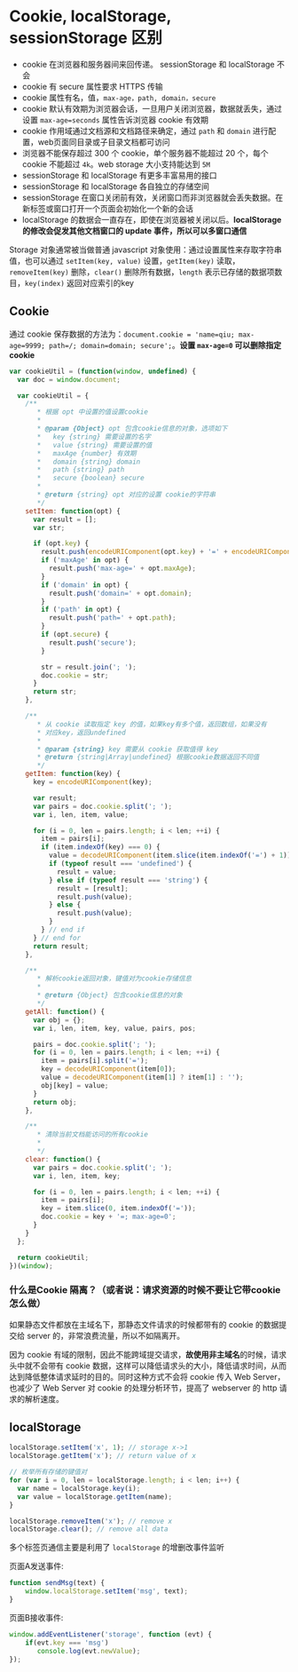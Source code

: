 # Cookie, localStorage, sessionStorage 区别

* cookie 在浏览器和服务器间来回传递。 sessionStorage 和 localStorage 不会
* cookie 有 secure 属性要求 HTTPS 传输
* cookie 属性有名，值，`max-age，path, domain，secure`
* cookie 默认有效期为浏览器会话，一旦用户关闭浏览器，数据就丢失，通过设置 `max-age=seconds` 属性告诉浏览器 cookie 有效期
* cookie 作用域通过文档源和文档路径来确定，通过 `path` 和 `domain` 进行配置，web页面同目录或子目录文档都可访问
* 浏览器不能保存超过 300 个 cookie，单个服务器不能超过 20 个，每个 cookie 不能超过 `4k`。web storage 大小支持能达到 `5M`
* sessionStorage 和 localStorage 有更多丰富易用的接口
* sessionStorage 和 localStorage 各自独立的存储空间
* sessionStorage 在窗口关闭前有效，关闭窗口而非浏览器就会丢失数据。在新标签或窗口打开一个页面会初始化一个新的会话
* localStorage 的数据会一直存在，即使在浏览器被关闭以后。**localStorage 的修改会促发其他文档窗口的 update 事件，所以可以多窗口通信**

Storage 对象通常被当做普通 javascript 对象使用：通过设置属性来存取字符串值，也可以通过 `setItem(key, value)` 设置，`getItem(key)` 读取，`removeItem(key)` 删除，`clear()` 删除所有数据，`length` 表示已存储的数据项数目，`key(index)` 返回对应索引的key

## Cookie

通过 cookie 保存数据的方法为：`document.cookie = 'name=qiu; max-age=9999; path=/; domain=domain; secure';`。**设置 `max-age=0` 可以删除指定 cookie**

```javascript
var cookieUtil = (function(window, undefined) {
  var doc = window.document;

  var cookieUtil = {
    /**
       * 根据 opt 中设置的值设置cookie
       *
       * @param {Object} opt 包含cookie信息的对象，选项如下
       *   key {string} 需要设置的名字
       *   value {string} 需要设置的值
       *   maxAge {number} 有效期
       *   domain {string} domain
       *   path {string} path
       *   secure {boolean} secure
       *
       * @return {string} opt 对应的设置 cookie的字符串
       */
    setItem: function(opt) {
      var result = [];
      var str;

      if (opt.key) {
        result.push(encodeURIComponent(opt.key) + '=' + encodeURIComponent(opt.value));
        if ('maxAge' in opt) {
          result.push('max-age=' + opt.maxAge);
        }
        if ('domain' in opt) {
          result.push('domain=' + opt.domain);
        }
        if ('path' in opt) {
          result.push('path=' + opt.path);
        }
        if (opt.secure) {
          result.push('secure');
        }

        str = result.join('; ');
        doc.cookie = str;
      }
      return str;
    },

    /**
       * 从 cookie 读取指定 key 的值，如果key有多个值，返回数组，如果没有
       * 对应key，返回undefined
       *
       * @param {string} key 需要从 cookie 获取值得 key
       * @return {string|Array|undefined} 根据cookie数据返回不同值
       */
    getItem: function(key) {
      key = encodeURIComponent(key);

      var result;
      var pairs = doc.cookie.split('; ');
      var i, len, item, value;

      for (i = 0, len = pairs.length; i < len; ++i) {
        item = pairs[i];
        if (item.indexOf(key) === 0) {
          value = decodeURIComponent(item.slice(item.indexOf('=') + 1));
          if (typeof result === 'undefined') {
            result = value;
          } else if (typeof result === 'string') {
            result = [result];
            result.push(value);
          } else {
            result.push(value);
          }
        } // end if
      } // end for
      return result;
    },

    /**
       * 解析cookie返回对象，键值对为cookie存储信息
       *
       * @return {Object} 包含cookie信息的对象
       */
    getAll: function() {
      var obj = {};
      var i, len, item, key, value, pairs, pos;

      pairs = doc.cookie.split('; ');
      for (i = 0, len = pairs.length; i < len; ++i) {
        item = pairs[i].split('=');
        key = decodeURIComponent(item[0]);
        value = decodeURIComponent(item[1] ? item[1] : '');
        obj[key] = value;
      }
      return obj;
    },

    /**
       * 清除当前文档能访问的所有cookie
       *
       */
    clear: function() {
      var pairs = doc.cookie.split('; ');
      var i, len, item, key;

      for (i = 0, len = pairs.length; i < len; ++i) {
        item = pairs[i];
        key = item.slice(0, item.indexOf('='));
        doc.cookie = key + '=; max-age=0';
      }
    }
  };

  return cookieUtil;
})(window);
```

### 什么是Cookie 隔离？（或者说：请求资源的时候不要让它带cookie怎么做）

如果静态文件都放在主域名下，那静态文件请求的时候都带有的 cookie 的数据提交给 server 的，非常浪费流量，所以不如隔离开。

因为 cookie 有域的限制，因此不能跨域提交请求，**故使用非主域名**的时候，请求头中就不会带有 cookie 数据，这样可以降低请求头的大小，降低请求时间，从而达到降低整体请求延时的目的。同时这种方式不会将 cookie 传入 Web Server，也减少了 Web Server 对 cookie 的处理分析环节，提高了 webserver 的 http 请求的解析速度。

## localStorage

```javascript
localStorage.setItem('x', 1); // storage x->1
localStorage.getItem('x'); // return value of x

// 枚举所有存储的键值对
for (var i = 0, len = localStorage.length; i < len; i++) {
  var name = localStorage.key(i);
  var value = localStorage.getItem(name);
}

localStorage.removeItem('x'); // remove x
localStorage.clear(); // remove all data
```

多个标签页通信主要是利用了 `localStorage` 的增删改事件监听

页面A发送事件:

```javascript
function sendMsg(text) {
    window.localStorage.setItem('msg', text);
}
```

页面B接收事件:

```javascript
window.addEventListener('storage', function (evt) {
    if(evt.key === 'msg')
       console.log(evt.newValue);
});
```
